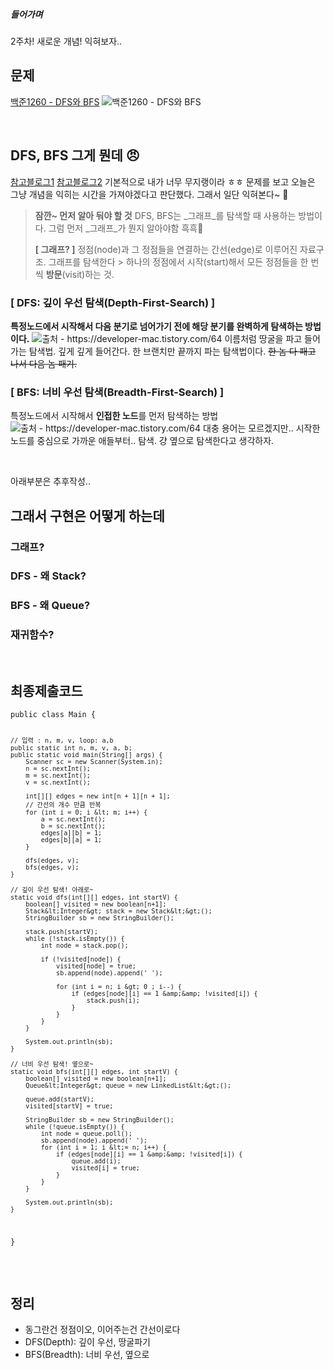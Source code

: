 <h5 id="들어가며">들어가며</h5>
<p>2주차! 새로운 개념! 익혀보자..</p>
<h2 id="문제">문제</h2>
<p><a href="https://www.acmicpc.net/problem/1260">백준1260 - DFS와 BFS</a>
<img alt="백준1260 - DFS와 BFS" src="https://velog.velcdn.com/images/edocnuyh/post/fc1561b4-3567-41f0-92df-b316d78da91f/image.png" /></p>
<br />

<h2 id="dfs-bfs-그게-뭔데-😠">DFS, BFS 그게 뭔데 😠</h2>
<p><a href="https://devuna.tistory.com/32">참고블로그1</a>
<a href="https://velog.io/@juliajh/%EC%95%8C%EA%B3%A0%EB%A6%AC%EC%A6%98-%EA%B9%8A%EC%9D%B4-%EC%9A%B0%EC%84%A0-%ED%83%90%EC%83%89DFS%EA%B3%BC-%EB%84%88%EB%B9%84-%EC%9A%B0%EC%84%A0-%ED%83%90%EC%83%89BFS">참고블로그2</a>
기본적으로 내가 너무 무지랭이라 ㅎㅎ 문제를 보고 오늘은 그냥 개념을 익히는 시간을 가져야겠다고 판단했다. 그래서 일단 익혀본다~ 🍳</p>
<blockquote>
<p><strong>잠깐~ 먼저 알아 둬야 할 것</strong>
DFS, BFS는 _그래프_를 탐색할 때 사용하는 방법이다. 그럼 먼저 _그래프_가 뭔지 알아야함 흑흑🥹</p>
<p><strong>[ 그래프? ]</strong>
정점(node)과 그 정점들을 연결하는 간선(edge)로 이루어진 자료구조.
그래프를 탐색한다 &gt; 하나의 정점에서 시작(start)해서 모든 정점들을 한 번씩 <strong>방문</strong>(visit)하는 것.</p>
</blockquote>
<h3 id="-dfs-깊이-우선-탐색depth-first-search-">[ DFS: 깊이 우선 탐색(Depth-First-Search) ]</h3>
<p><strong>특정노드에서 시작해서 다음 분기로 넘어가기 전에 해당 분기를 완벽하게 탐색하는 방법이다.</strong>
<img alt="출처 - https://developer-mac.tistory.com/64" src="https://upload.wikimedia.org/wikipedia/commons/7/7f/Depth-First-Search.gif" />
이름처럼 땅굴을 파고 들어가는 탐색법. 깊게 깊게 들어간다.
한 브랜치만 끝까지 파는 탐색법이다. <del>한 놈 다 패고 나서 다음 놈 패기.</del></p>
<h3 id="-bfs-너비-우선-탐색breadth-first-search-">[ BFS: 너비 우선 탐색(Breadth-First-Search) ]</h3>
<p>특정노드에서 시작해서 <strong>인접한 노드</strong>를 먼저 탐색하는 방법
<img alt="출처 - https://developer-mac.tistory.com/64" src="https://upload.wikimedia.org/wikipedia/commons/5/5d/Breadth-First-Search-Algorithm.gif" />
대충 용어는 모르겠지만.. 시작한 노드를 중심으로 가까운 애들부터.. 탐색. 걍 옆으로 탐색한다고 생각하자.</p>
<br />


<p>아래부분은 추후작성..</p>
<h2 id="그래서-구현은-어떻게-하는데">그래서 구현은 어떻게 하는데</h2>
<h3 id="그래프">그래프?</h3>
<h3 id="dfs---왜-stack">DFS - 왜 Stack?</h3>
<h3 id="bfs---왜-queue">BFS - 왜 Queue?</h3>
<h3 id="재귀함수">재귀함수?</h3>
<br />

<h2 id="최종제출코드">최종제출코드</h2>
<pre><code class="language-java">public class Main {

    // 입력 : n, m, v, loop: a,b
    public static int n, m, v, a, b;
    public static void main(String[] args) {
        Scanner sc = new Scanner(System.in);
        n = sc.nextInt();
        m = sc.nextInt();
        v = sc.nextInt();

        int[][] edges = new int[n + 1][n + 1];
        // 간선의 개수 만큼 반복
        for (int i = 0; i &lt; m; i++) {
            a = sc.nextInt();
            b = sc.nextInt();
            edges[a][b] = 1;
            edges[b][a] = 1;
        }

        dfs(edges, v);
        bfs(edges, v);
    }

    // 깊이 우선 탐색! 아래로~
    static void dfs(int[][] edges, int startV) {
        boolean[] visited = new boolean[n+1];
        Stack&lt;Integer&gt; stack = new Stack&lt;&gt;();
        StringBuilder sb = new StringBuilder();

        stack.push(startV);
        while (!stack.isEmpty()) {
            int node = stack.pop();

            if (!visited[node]) {
                visited[node] = true;
                sb.append(node).append(' ');

                for (int i = n; i &gt; 0 ; i--) {
                    if (edges[node][i] == 1 &amp;&amp; !visited[i]) {
                        stack.push(i);
                    }
                }
            }
        }

        System.out.println(sb);
    }

    // 너비 우선 탐색! 옆으로~
    static void bfs(int[][] edges, int startV) {
        boolean[] visited = new boolean[n+1];
        Queue&lt;Integer&gt; queue = new LinkedList&lt;&gt;();

        queue.add(startV);
        visited[startV] = true;

        StringBuilder sb = new StringBuilder();
        while (!queue.isEmpty()) {
            int node = queue.poll();
            sb.append(node).append(' ');
            for (int i = 1; i &lt;= n; i++) {
                if (edges[node][i] == 1 &amp;&amp; !visited[i]) {
                    queue.add(i);
                    visited[i] = true;
                }
            }
        }

        System.out.println(sb);
    }
}</code></pre>
<br />


<h2 id="정리">정리</h2>
<ul>
<li>동그란건 정점이오, 이어주는건 간선이로다</li>
<li>DFS(Depth): 깊이 우선, 땅굴파기</li>
<li>BFS(Breadth): 너비 우선, 옆으로</li>
</ul>